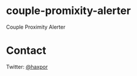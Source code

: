 # couple-promixity-alerter
Couple Proximity Alerter

# Contact
Twitter: [@haxpor](https://twitter.com/haxpor)
